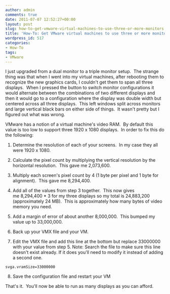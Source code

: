 ```yaml
---
author: admin
comments: true
date: 2011-07-07 12:52:27+00:00
layout: post
slug: how-to-get-vmware-virtual-machines-to-use-three-or-more-monitors
title: 'How-To: Get VMware virtual machines to use three or more monitors'
wordpress_id: 517
categories:
- How-To
tags:
- VMware
---
```


I just upgraded from a dual monitor to a triple monitor setup.  The strange thing was that when I went into my virtual machines, after rebooting them to recognize the new graphics cards, I couldn't get them to span all three displays.  When I pressed the button to switch monitor configurations it would alternate between the combinations of two different displays and then it would go to a configuration where the display was double width but centered across all three displays.  This left windows split across monitors and large vertical black bars on either side of things.  It wasn't pretty but I figured out what was wrong.

VMware has a notion of a virtual machine's video RAM.  By default this value is too low to support three 1920 x 1080 displays.  In order to fix this do the following:



	
  1. Determine the resolution of each of your screens.  In my case they all were 1920 x 1080.

	
  2. Calculate the pixel count by multiplying the vertical resolution by the horizontal resolution.  This gave me 2,073,600.

	
  3. Multiply each screen's pixel count by 4 (1 byte per pixel and 1 byte for alignment).  This gave me 8,294,400.

	
  4. Add all of the values from step 3 together.  This now gives me 8,294,400 * 3 for my three displays so my total is 24,883,200 (approximately 24 MB).  This is approximately how many bytes of video memory you need.

	
  5. Add a margin of error of about another 8,000,000.  This bumped my value up to 33,000,000.

	
  6. Back up your VMX file and your VM.

	
  7. Edit the VMX file and add this line at the bottom but replace 33000000 with your value from step 5. Note: Search the file to make sure this line doesn't exist already. If it does you'll need to modify it instead of adding a second one.

    
    svga.vramSize=33000000




	
  8. Save the configuration file and restart your VM


That's it.  You'll now be able to run as many displays as you can afford.
